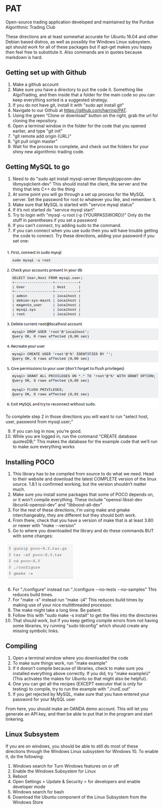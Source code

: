 # PAT
Open-source trading application developed and maintained by the Purdue Algorithmic Trading Club

These directions are at least somewhat accurate for Ubuntu 16.04 and other Debian based distros, as well as possibly the Windows Linux subsystem. apt should work for all of these packages but if apt-get makes you happy then feel free to substitute it. Also commands are in quotes because markdown is hard.

## Getting set up with Github

1. Make a github account
2. Make sure you have a directory to put the code it. Something like AlgoTrading, and then inside that a folder for the main code               so you can keep everything sorted is a suggested strategy.
3. If you do not have git, install it with "sudo apt install git"
4. Navigate to our Github at https://github.com/harrinp/PAT.
5. Using the green “Clone or download” button on the right, grab the url for cloning the repository.
6. Open a terminal window in the folder for the code that you opened earlier, and type "git init"
7. "git remote add origin {URL}"
8. "git pull origin master"
9. Wait for the process to complete, and check out the folders for your shiny new algorithmic trading code.

## Getting MySQL to go

1. Need to do "sudo apt install mysql-server libmysqlcppconn-dev libmysqlclient-dev" This should install the client, the server and the thing that lets C++ do the thing
2. At some point you will go through a set up process for the MySQL server. Set the password for root to whatever you like, and remember it.
3. Make sure that MySQL is started with "service mysql status"
4. If it’s not started do "service mysql start"
5. Try to login with "mysql -u root (-p {YOURPASSWORD})" Only do the stuff in parentheses if you set a password
7. If you can’t connect, try adding sudo to the command.
8. If you can connect when you use sudo then you will have trouble getting the code to connect. Try these directions, adding your password if you set one:

![alt text](https://github.com/harrinp/PAT/blob/master/Images/readme1.png "Fixing messed up MySQL permissions")

To complete step 2 in those directions you will want to run "select host, user, password from mysql.user;"

9. If you can log in now, you’re good.
10. While you are logged in, run the command "CREATE database quotesDB;" This makes the database for the example code that we’ll run to make sure everything works

## Installing POCO

1. This library has to be compiled from source to do what we need. Head to their website and download the latest COMPLETE version of the linux source. 1.8.1 is confirmed working, but the version shouldn’t matter much.
2. Make sure you install some packages that some of POCO depends on, or it won’t compile everything. These include "openssl libssl-dev libcurl4-openssl-dev" and "libboost-all-dev"
3. For the rest of these directions, I’m using make and gmake interchangeably, they are different but they should both work.
4. From there, check that you have a version of make that is at least 3.80 or newer with "make --version"
5. Go to where you downloaded the library and do these commands BUT with some changes:

![alt text](https://github.com/harrinp/PAT/blob/master/Images/readme2.png "Compiling POCO")

6. For "./configure" instead run "./configure --no-tests --no-samples" This reduces build times.
7. For "make -s" instead run "make -j4" This reduces build times by making use of your nice multithreaded processor.
8. The make might take a long time. Be patient.
9. Follow this with "sudo make -s install" to get the files into the directories
10. That should work, but if you keep getting compile errors from not having some libraries, try running "sudo ldconfig" which should create any missing symbolic links.

## Compiling

1. Open a terminal window where you downloaded the code
2. To make sure things work, run "make example"
3. If it doesn’t compile because of libraries, check to make sure you installed everything above correctly. If you did, try "make exampleU" (This activates the makes for Ubuntu so that might also be helpful).
4. One you can get all the recipes (EXCEPT executor that is only for testing) to compile, try to run the example with "./runE.out"
5. If you get rejected by MySQL, make sure that you have entered your password for your MySQL user

From here, you should make an OANDA demo account. This will let you generate an API key, and then be able to put that in the program and start tinkering.

## Linux Subsystem

If you are on windows, you should be able to still do most of these directions through the Windows Linux subsystem for Windows 10. To enable it, do the following:

1. Windows search for Turn Windows features on or off
2. Enable the Windows Subsystem for Linux
3. Reboot
4. Open Settings > Update & Security > for developers and enable developer mode
5. Windows search for bash
6. Download the Ubuntu component of the Linux Subsystem from the Windows Store
